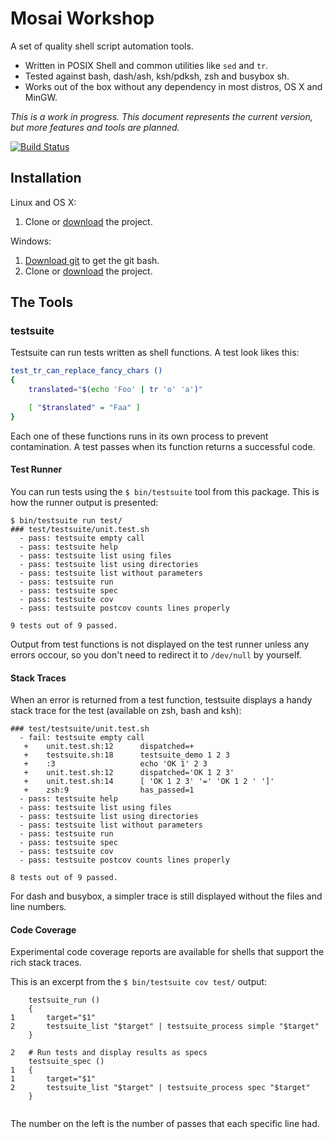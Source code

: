 Mosai Workshop 
==============

A set of quality shell script automation tools.

  - Written in POSIX Shell and common utilities like `sed` and `tr`.
  - Tested against bash, dash/ash, ksh/pdksh, zsh and busybox sh.
  - Works out of the box without any dependency in most distros, OS X and MinGW.

*This is a work in progress. This document represents the current version, but 
more features and tools are planned.*

[![Build Status](https://travis-ci.org/Mosai/workshop.svg?branch=master)](https://travis-ci.org/Mosai/workshop)

Installation
------------

Linux and OS X:

  1. Clone or [download](https://github.com/Mosai/workshop/archive/master.zip) the project.

Windows:

  1. [Download git](http://git-scm.com/download/win) to get the git bash.
  2. Clone or [download](https://github.com/Mosai/workshop/archive/master.zip) the project.

The Tools
---------

### testsuite

Testsuite can run tests written as shell functions. A test look likes this:

```sh
test_tr_can_replace_fancy_chars ()
{
	translated="$(echo 'Foo' | tr 'o' 'a')"

	[ "$translated" = "Faa" ]
}
```

Each one of these functions runs in its own process to prevent contamination. A test
passes when its function returns a successful code.

#### Test Runner

You can run tests using the `$ bin/testsuite` tool from this package. This is 
how the runner output is presented:

```
$ bin/testsuite run test/
### test/testsuite/unit.test.sh
  - pass: testsuite empty call
  - pass: testsuite help
  - pass: testsuite list using files
  - pass: testsuite list using directories
  - pass: testsuite list without parameters
  - pass: testsuite run
  - pass: testsuite spec
  - pass: testsuite cov
  - pass: testsuite postcov counts lines properly

9 tests out of 9 passed.
```

Output from test functions is not displayed on the test runner unless any errors occour, 
so you don't need to redirect it to `/dev/null` by yourself.

#### Stack Traces

When an error is returned from a test function, testsuite displays a handy stack trace
for the test (available on zsh, bash and ksh):

```
### test/testsuite/unit.test.sh
  - fail: testsuite empty call
   +    unit.test.sh:12      dispatched=+                  
   +    testsuite.sh:18      testsuite_demo 1 2 3          
   +    :3                   echo 'OK 1' 2 3               
   +    unit.test.sh:12      dispatched='OK 1 2 3'         
   +    unit.test.sh:14      [ 'OK 1 2 3' '=' 'OK 1 2 ' ']'
   +    zsh:9                has_passed=1                  
  - pass: testsuite help
  - pass: testsuite list using files
  - pass: testsuite list using directories
  - pass: testsuite list without parameters
  - pass: testsuite run
  - pass: testsuite spec
  - pass: testsuite cov
  - pass: testsuite postcov counts lines properly

8 tests out of 9 passed.

```

For dash and busybox, a simpler trace is still displayed without the files and 
line numbers.

#### Code Coverage

Experimental code coverage reports are available for shells
that support the rich stack traces. 

This is an excerpt from the `$ bin/testsuite cov test/` output:

```
	testsuite_run ()
	{
1		target="$1"
2		testsuite_list "$target" | testsuite_process simple "$target"
	}
	
2	# Run tests and display results as specs
	testsuite_spec ()
1	{
1		target="$1"
2		testsuite_list "$target" | testsuite_process spec "$target"
	}


``` 

The number on the left is the number of passes that 
each specific line had.